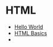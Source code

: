 # HTML
- [Hello World](https://github.com/aniketrepo/web-foundations/blob/main/code/html/HelloWorld.html)
- [HTML Basics](https://github.com/aniketrepo/web-foundations/blob/main/code/html/Basics.html)
- 